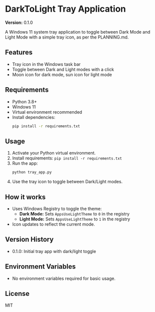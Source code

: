 # DarkToLight Tray Application

**Version:** 0.1.0

A Windows 11 system tray application to toggle between Dark Mode and Light Mode with a simple tray icon, as per the PLANNING.md.

## Features
- Tray icon in the Windows task bar
- Toggle between Dark and Light modes with a click
- Moon icon for dark mode, sun icon for light mode

## Requirements
- Python 3.8+
- Windows 11
- Virtual environment recommended
- Install dependencies:
  ```sh
  pip install -r requirements.txt
  ```

## Usage
1. Activate your Python virtual environment.
2. Install requirements: `pip install -r requirements.txt`
3. Run the app:
   ```sh
   python tray_app.py
   ```
4. Use the tray icon to toggle between Dark/Light modes.

## How it works
- Uses Windows Registry to toggle the theme:
    - **Dark Mode:** Sets `AppsUseLightTheme` to `0` in the registry
    - **Light Mode:** Sets `AppsUseLightTheme` to `1` in the registry
- Icon updates to reflect the current mode.

## Version History
- 0.1.0: Initial tray app with dark/light toggle

## Environment Variables
- No environment variables required for basic usage.

## License
MIT
